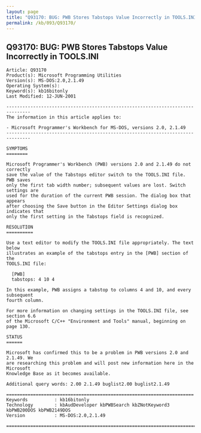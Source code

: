 ```yaml
---
layout: page
title: "Q93170: BUG: PWB Stores Tabstops Value Incorrectly in TOOLS.INI"
permalink: /kb/093/Q93170/
---
```


## Q93170: BUG: PWB Stores Tabstops Value Incorrectly in TOOLS.INI

	Article: Q93170
	Product(s): Microsoft Programming Utilities
	Version(s): MS-DOS:2.0,2.1.49
	Operating System(s): 
	Keyword(s): kb16bitonly
	Last Modified: 12-JUN-2001
	
	-------------------------------------------------------------------------------
	The information in this article applies to:
	
	- Microsoft Programmer's Workbench for MS-DOS, versions 2.0, 2.1.49 
	-------------------------------------------------------------------------------
	
	SYMPTOMS
	========
	
	Microsoft Programmer's Workbench (PWB) versions 2.0 and 2.1.49 do not correctly
	save the value of the Tabstops editor switch to the TOOLS.INI file. PWB saves
	only the first tab width number; subsequent values are lost. Switch settings are
	used for the duration of the current PWB session. The dialog box that appears
	after choosing the Save button in the Editor Settings dialog box indicates that
	only the first setting in the Tabstops field is recognized.
	
	RESOLUTION
	==========
	
	Use a text editor to modify the TOOLS.INI file appropriately. The text below
	illustrates an example of the tabstops entry in the [PWB] section of the
	TOOLS.INI file:
	
	  [PWB]
	  tabstops: 4 10 4
	
	In this example, PWB assigns a tabstop to columns 4 and 10, and every subsequent
	fourth column.
	
	For more information on changing settings in the TOOLS.INI file, see section 6.6
	of the Microsoft C/C++ "Environment and Tools" manual, beginning on page 130.
	
	STATUS
	======
	
	Microsoft has confirmed this to be a problem in PWB versions 2.0 and 2.1.49. We
	are researching this problem and will post new information here in the Microsoft
	Knowledge Base as it becomes available.
	
	Additional query words: 2.00 2.1.49 buglist2.00 buglist2.1.49
	
	======================================================================
	Keywords          : kb16bitonly 
	Technology        : kbAudDeveloper kbPWBSearch kbZNotKeyword3 kbPWB200DOS kbPWB2149DOS
	Version           : MS-DOS:2.0,2.1.49
	
	=============================================================================
	

